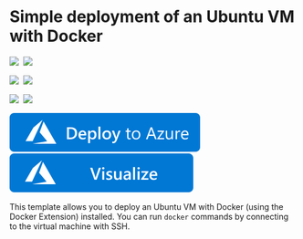 # Simple deployment of an Ubuntu VM with Docker

<IMG SRC="https://azurequickstartsservice.blob.core.windows.net/badges/docker-simple-on-ubuntu/PublicLastTestDate.svg" />&nbsp;
<IMG SRC="https://azurequickstartsservice.blob.core.windows.net/badges/docker-simple-on-ubuntu/PublicDeployment.svg" />&nbsp;

<IMG SRC="https://azurequickstartsservice.blob.core.windows.net/badges/docker-simple-on-ubuntu/FairfaxLastTestDate.svg" />&nbsp;
<IMG SRC="https://azurequickstartsservice.blob.core.windows.net/badges/docker-simple-on-ubuntu/FairfaxDeployment.svg" />&nbsp;

<IMG SRC="https://azurequickstartsservice.blob.core.windows.net/badges/docker-simple-on-ubuntu/BestPracticeResult.svg" />&nbsp;
<IMG SRC="https://azurequickstartsservice.blob.core.windows.net/badges/docker-simple-on-ubuntu/CredScanResult.svg" />&nbsp;

<a href="https://portal.azure.com/#create/Microsoft.Template/uri/https%3A%2F%2Fraw.githubusercontent.com%2Fazure%2Fazure-quickstart-templates%2Fmaster%2Fdocker-simple-on-ubuntu%2Fazuredeploy.json" target="_blank">
    <img src="https://raw.githubusercontent.com/Azure/azure-quickstart-templates/master/1-CONTRIBUTION-GUIDE/images/deploytoazure.svg?sanitize=true"/>
</a>
<a href="http://armviz.io/#/?load=https%3A%2F%2Fraw.githubusercontent.com%2Fazure%2Fazure-quickstart-templates%2Fmaster%2Fdocker-simple-on-ubuntu%2Fazuredeploy.json" target="_blank">
    <img src="https://raw.githubusercontent.com/Azure/azure-quickstart-templates/master/1-CONTRIBUTION-GUIDE/images/visualizebutton.svg?sanitize=true"/>
</a>

This template allows you to deploy an Ubuntu VM with Docker (using the Docker Extension) installed.
You can run `docker` commands by connecting to the virtual machine with SSH.


